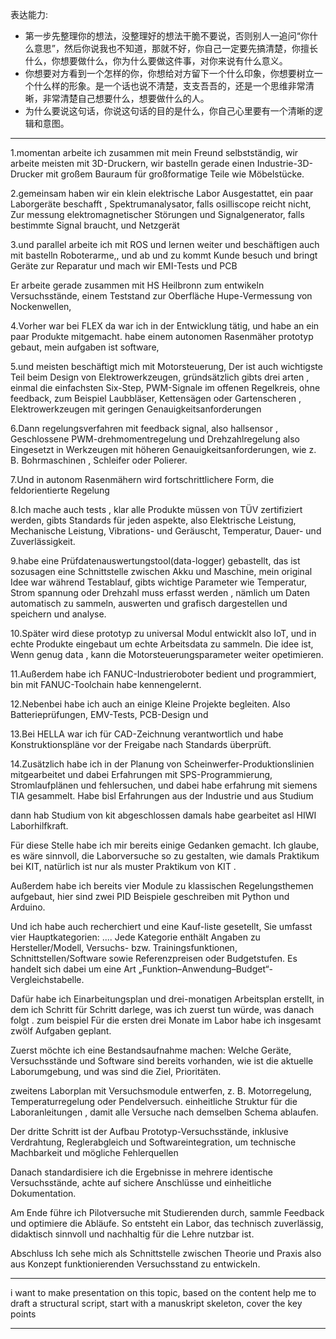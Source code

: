 表达能力: 


+ 第一步先整理你的想法，没整理好的想法干脆不要说，否则别人一追问“你什么意思”，然后你说我也不知道，那就不好，你自己一定要先搞清楚，你擅长什么，你想要做什么，你为什么要做这件事，对你来说有什么意义。
+ 你想要对方看到一个怎样的你，你想给对方留下一个什么印象，你想要树立一个什么样的形象。是一个话也说不清楚，支支吾吾的，还是一个思维非常清晰，非常清楚自己想要什么，想要做什么的人。
+ 为什么要说这句话，你说这句话的目的是什么，你自己心里要有一个清晰的逻辑和意图。

---

1.momentan arbeite ich zusammen mit mein Freund selbstständig, wir arbeite meisten mit 3D-Druckern, wir bastelln gerade einen Industrie-3D-Drucker mit großem Bauraum für großformatige Teile wie Möbelstücke.  

2.gemeinsam haben wir ein klein elektrische Labor Ausgestattet, ein paar  Laborgeräte beschafft ,  Spektrumanalysator,  falls osilliscope reicht nicht, Zur messung elektromagnetischer Störungen und Signalgenerator, falls bestimmte Signal braucht, und Netzgerät

3.und parallel arbeite ich mit ROS und lernen weiter und  beschäftigen auch mit bastelln Roboterarme,,  und ab und zu kommt Kunde besuch und bringt Geräte zur Reparatur und mach wir EMI-Tests und PCB 

Er arbeite gerade zusammen mit HS Heilbronn zum entwikeln Versuchsstände, einem Teststand zur Oberfläche Hupe-Vermessung von Nockenwellen, 


4.Vorher war bei FLEX da war ich in der Entwicklung tätig, und habe an ein paar Produkte mitgemacht. habe einem autonomen Rasenmäher prototyp gebaut, mein aufgaben ist software, 

5.und meisten beschäftigt mich mit  Motorsteuerung, Der ist auch wichtigste Teil beim Design von Elektrowerkzeugen, gründsätzlich gibts drei arten , einmal die einfachsten Six-Step,  PWM-Signale im offenen Regelkreis, ohne feedback, zum Beispiel Laubbläser, Kettensägen oder Gartenscheren , Elektrowerkzeugen mit geringen Genauigkeitsanforderungen

6.Dann regelungsverfahren mit feedback signal, also hallsensor , Geschlossene PWM-drehmomentregelung und Drehzahlregelung also Eingesetzt in Werkzeugen mit höheren Genauigkeitsanforderungen, wie z. B. Bohrmaschinen , Schleifer oder Polierer.

7.Und in autonom Rasenmähern wird  fortschrittlichere Form, die feldorientierte Regelung 

8.Ich mache auch tests , klar alle Produkte müssen von TÜV zertifiziert werden, gibts Standards für jeden aspekte, also Elektrische Leistung, Mechanische Leistung, Vibrations- und Geräuscht, Temperatur, Dauer- und Zuverlässigkeit. 

9.habe eine Prüfdatenauswertungstool(data-logger) gebastellt, das ist sozusagen eine Schnittstelle zwischen Akku und Maschine, mein original Idee war während Testablauf, gibts wichtige Parameter wie Temperatur, Strom spannung oder Drehzahl muss erfasst werden ,  nämlich um Daten automatisch zu sammeln, auswerten und grafisch dargestellen und speichern und analyse. 

10.Später wird diese prototyp zu universal Modul entwicklt also IoT, und in echte Produkte eingebaut um echte Arbeitsdata zu sammeln. Die idee ist, Wenn genug data , kann die Motorsteuerungsparameter weiter opetimieren. 

11.Außerdem habe ich FANUC-Industrieroboter bedient und programmiert, bin mit FANUC-Toolchain habe kennengelernt.

12.Nebenbei habe ich auch an einige Kleine Projekte begleiten. Also Batterieprüfungen, EMV-Tests, PCB-Design und 


13.Bei HELLA war ich für CAD-Zeichnung verantwortlich und habe Konstruktionspläne vor der Freigabe nach Standards überprüft. 

14.Zusätzlich habe ich in der Planung von Scheinwerfer-Produktionslinien mitgearbeitet und dabei Erfahrungen mit SPS-Programmierung, Stromlaufplänen und fehlersuchen, und dabei habe erfahrung mit siemens TIA gesammelt. 
Habe bisl Erfahrungen aus der Industrie und aus Studium 

dann hab Studium von kit abgeschlossen 
damals habe gearbeitet asl HIWI Laborhilfkraft.

Für diese Stelle habe ich mir bereits einige Gedanken gemacht. Ich glaube, es wäre sinnvoll, die Laborversuche so zu gestalten, wie damals Praktikum bei KIT, natürlich ist nur als muster Praktikum von KIT .  

Außerdem habe ich bereits vier Module zu klassischen Regelungsthemen aufgebaut, hier sind zwei PID Beispiele geschreiben mit Python und Arduino.


Und ich habe auch recherchiert und eine Kauf-liste gesetellt, Sie umfasst vier Hauptkategorien: .... Jede Kategorie enthält Angaben zu Hersteller/Modell, Versuchs- bzw. Trainingsfunktionen, Schnittstellen/Software sowie Referenzpreisen oder Budgetstufen. Es handelt sich dabei um eine Art „Funktion–Anwendung–Budget“-Vergleichstabelle.

Dafür habe ich Einarbeitungsplan und drei-monatigen Arbeitsplan erstellt, in dem ich Schritt für Schritt darlege, was ich zuerst tun würde, was danach folgt . zum beispiel Für die ersten drei Monate im Labor habe ich insgesamt zwölf Aufgaben geplant.

Zuerst möchte ich eine Bestandsaufnahme machen: Welche Geräte, Versuchsstände und Software sind bereits vorhanden, wie ist die aktuelle Laborumgebung, und was sind die Ziel, Prioritäten.

zweitens  Laborplan mit Versuchsmodule entwerfen, z. B. Motorregelung, Temperaturregelung oder Pendelversuch.  einheitliche Struktur für die Laboranleitungen , damit alle Versuche nach demselben Schema ablaufen.

Der dritte Schritt ist der Aufbau Prototyp-Versuchsstände, inklusive Verdrahtung, Reglerabgleich und Softwareintegration, um technische Machbarkeit und mögliche Fehlerquellen

Danach standardisiere ich die Ergebnisse in mehrere identische Versuchsstände, achte auf sichere Anschlüsse und einheitliche Dokumentation.

Am Ende führe ich Pilotversuche mit Studierenden durch, sammle Feedback und optimiere die Abläufe. So entsteht ein Labor, das technisch zuverlässig, didaktisch sinnvoll und nachhaltig für die Lehre nutzbar ist.

Abschluss
Ich sehe mich als Schnittstelle zwischen Theorie und Praxis also aus Konzept funktionierenden Versuchsstand zu entwickeln. 




---


i want to make presentation on this topic, based on the content help me to draft a structural script, start with a manuskript skeleton, cover the key points 


---



